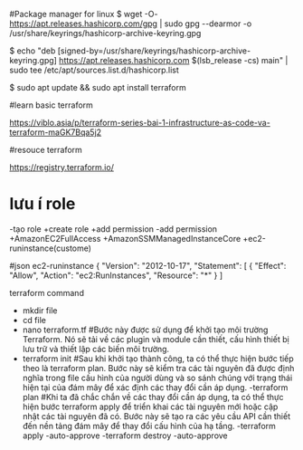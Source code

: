 #Package manager for linux
$ wget -O- https://apt.releases.hashicorp.com/gpg | sudo gpg --dearmor -o /usr/share/keyrings/hashicorp-archive-keyring.gpg

$ echo "deb [signed-by=/usr/share/keyrings/hashicorp-archive-keyring.gpg] https://apt.releases.hashicorp.com $(lsb_release -cs) main" | sudo tee /etc/apt/sources.list.d/hashicorp.list

$ sudo apt update && sudo apt install terraform

#learn basic terraform

https://viblo.asia/p/terraform-series-bai-1-infrastructure-as-code-va-terraform-maGK7Bqa5j2

#resouce terraform

https://registry.terraform.io/

# lưu í role 
-tạo role 
+create role
+add permission
-add permission 
+AmazonEC2FullAccess
+AmazonSSMManagedInstanceCore
+ec2-runinstance(custome)

#json ec2-runinstance
{
    "Version": "2012-10-17",
    "Statement": [
        {
            "Effect": "Allow",
            "Action": "ec2:RunInstances",
            "Resource": "*"
        }
    ]


terraform command
- mkdir file
- cd file
- nano terraform.tf
#Bước này được sử dụng để khởi tạo môi trường Terraform. Nó sẽ tải về các plugin và module cần thiết, cấu hình thiết bị lưu trữ và thiết lập các biến môi trường.
- terraform init 
#Sau khi khởi tạo thành công, ta có thể thực hiện bước tiếp theo là terraform plan. Bước này sẽ kiểm tra các tài nguyên đã được định nghĩa trong file cấu hình của người dùng và so sánh chúng với trạng thái hiện tại của đám mây để xác định các thay đổi cần áp dụng.
-terraform plan
#Khi ta đã chắc chắn về các thay đổi cần áp dụng, ta có thể thực hiện bước terraform apply để triển khai các tài nguyên mới hoặc cập nhật các tài nguyên đã có. Bước này sẽ tạo ra các yêu cầu API cần thiết đến nền tảng đám mây để thay đổi cấu hình của hạ tầng.
-terraform apply -auto-approve
-terraform destroy -auto-approve

